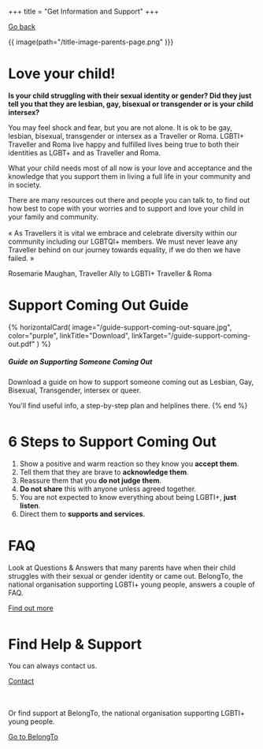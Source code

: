 +++
title = "Get Information and Support"
+++

[Go back](/get-support)

{{ image(path="/title-image-parents-page.png" )}}

# Love your child!

**Is your child struggling with their sexual identity or gender? Did they just tell you that they are lesbian, gay, bisexual or transgender or is your child intersex?**

You may feel shock and fear, but you are not alone. It is ok to be gay, lesbian, bisexual, transgender or intersex as a Traveller or Roma. LGBTI+ Traveller and Roma live happy and fulfilled lives being true to both their identities as LGBT+ and as Traveller and Roma. 

What your child needs most of all now is your love and acceptance and the knowledge that you support them in living a full life in your community and in society. 

There are many resources out there and people you can talk to, to find out how best to cope with your worries and to support and love your child in your family and community.

<div class="narrow-side-column" style="margin-bottom: 1rem;"> </div>

<p class="quote">
« As Travellers it is vital we embrace and celebrate diversity within our community including our LGBTQI+ members. We must never leave any Traveller behind on our journey towards equality, if we do then we have failed. »
</p>
<p class="quote-author">Rosemarie Maughan, Traveller Ally to LGBTI+ Traveller & Roma</p>

<div class="narrow-side-column" style="margin-bottom: 1rem;"> </div>

# Support Coming Out Guide

{% horizontalCard(
	image="/guide-support-coming-out-square.jpg",
    color="purple",
	linkTitle="Download",
	linkTarget="/guide-support-coming-out.pdf"
) %}

##### Guide on Supporting Someone Coming Out

Download a guide on how to support someone coming out as Lesbian, Gay, Bisexual, Transgender, intersex or queer. 

You'll find useful info, a step-by-step plan and helplines there.
{% end %}

<div class="narrow-side-column" style="margin-bottom: 3rem;"> </div>

<div class="color-box color-box--blue">

# 6 Steps to Support Coming Out

1. Show a positive and warm reaction so they know you **accept them**.
2. Tell them that they are brave to **acknowledge them**.
3. Reassure them that you **do not judge them**.
4. **Do not share** this with anyone unless agreed together.
5. You are not expected to know everything about being LGBTI+, **just listen**.
6. Direct them to **supports and services**.

</div>

<div class="narrow-side-column" style="margin-bottom: 1rem;"> </div>

# FAQ

<div class="narrow-side-column" style="margin-bottom: 3rem;">

Look at Questions & Answers that many parents have when their child struggles with their sexual or gender identity or came out. BelongTo, the national organisation supporting LGBTI+ young people, answers a couple of FAQ.
   
<div><a class="button button--green" href="https://www.belongto.org/parents/advice/">Find out more</a></div>
</div>

# Find Help & Support

<div class="narrow-side-column" style="margin-bottom: 3rem;">

You can always contact us.
   
<div><a class="button button--purple" href="/contact">Contact</a></div>
</div>

<div class="narrow-side-column" style="margin-bottom: 3rem;">

Or find support at BelongTo, the national organisation supporting LGBTI+ young people.
   
<div><a class="button button--blue" href="https://www.belongto.org/parents/">Go to BelongTo</a></div>
</div>
